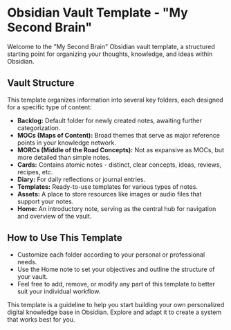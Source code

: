 # Obsidian Vault Template - "My Second Brain"

Welcome to the "My Second Brain" Obsidian vault template, a structured starting point for organizing your thoughts, knowledge, and ideas within Obsidian.

## Vault Structure

This template organizes information into several key folders, each designed for a specific type of content:

- **Backlog:** Default folder for newly created notes, awaiting further categorization.
- **MOCs (Maps of Content):** Broad themes that serve as major reference points in your knowledge network.
- **MORCs (Middle of the Road Concepts):** Not as expansive as MOCs, but more detailed than simple notes.
- **Cards:** Contains atomic notes - distinct, clear concepts, ideas, reviews, recipes, etc.
- **Diary:** For daily reflections or journal entries.
- **Templates:** Ready-to-use templates for various types of notes.
- **Assets:** A place to store resources like images or audio files that support your notes.
- **Home:** An introductory note, serving as the central hub for navigation and overview of the vault.

## How to Use This Template

- Customize each folder according to your personal or professional needs.
- Use the Home note to set your objectives and outline the structure of your vault.
- Feel free to add, remove, or modify any part of this template to better suit your individual workflow.

This template is a guideline to help you start building your own personalized digital knowledge base in Obsidian. Explore and adapt it to create a system that works best for you.